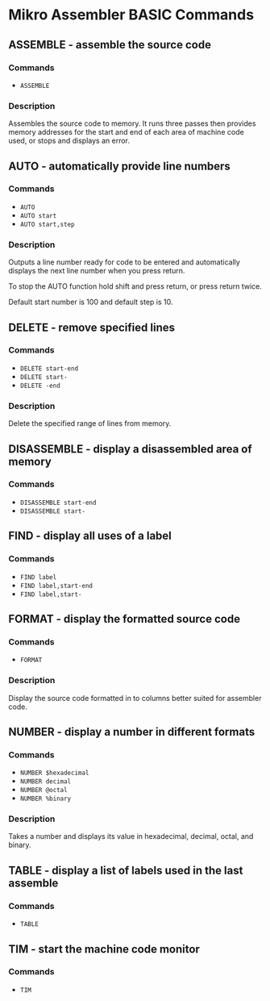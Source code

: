 # Mikro Assembler BASIC Commands


## ASSEMBLE - assemble the source code

### Commands
* `ASSEMBLE`

### Description
Assembles the source code to memory. It runs three passes then provides memory addresses for the start and end of each area of machine code used, or stops and displays an error.


## AUTO - automatically provide line numbers

### Commands
* `AUTO`
* `AUTO start`
* `AUTO start,step`

### Description
Outputs a line number ready for code to be entered and automatically displays the next line number when you press return.

To stop the AUTO function hold shift and press return, or press return twice.

Default start number is 100 and default step is 10.


## DELETE - remove specified lines

### Commands
* `DELETE start-end`
* `DELETE start-`
* `DELETE -end`

### Description
Delete the specified range of lines from memory.


## DISASSEMBLE - display a disassembled area of memory

### Commands
* `DISASSEMBLE start-end`
* `DISASSEMBLE start-`


## FIND - display all uses of a label

### Commands
* `FIND label`
* `FIND label,start-end`
* `FIND label,start-`


## FORMAT - display the formatted source code

### Commands
* `FORMAT`

### Description
Display the source code formatted in to columns better suited for assembler code.


## NUMBER - display a number in different formats

### Commands
* `NUMBER $hexadecimal`
* `NUMBER decimal`
* `NUMBER @octal`
* `NUMBER %binary`

### Description
Takes a number and displays its value in hexadecimal, decimal, octal, and binary.


## TABLE - display a list of labels used in the last assemble

### Commands
* `TABLE`


## TIM - start the machine code monitor

### Commands
* `TIM`
